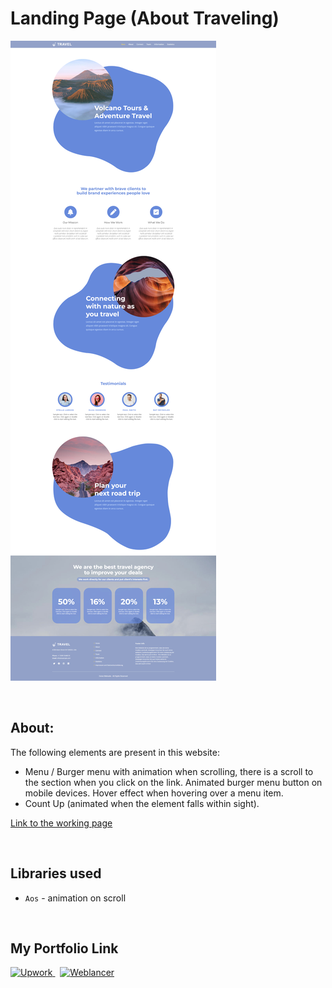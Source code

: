 # Landing Page (About Traveling)
![](https://github.com/Plupiks/Landing-Page-7/blob/0367609b580ca78938f4d635e6b3567826af5f6b/img/travel.jpg)

<br>

## About:
The following elements are present in this website:
- Menu / Burger menu with animation when scrolling, there is a scroll to the section when you click on the link. Animated burger menu button on mobile devices. Hover effect when hovering over a menu item.
- Count Up (animated when the element falls within sight).

[Link to the working page](https://plupiks.github.io/Landing-Page-7/)

<br>

## Libraries used
- `Aos` - animation on scroll

<br>

## My Portfolio Link
<div id="portfolio" align="left">
  <a href="https://www.upwork.com/freelancers/~0175a1803535823693">
    <img src="https://github.com/Plupiks/Landing-Page-Company-2/blob/main/img/upwork-1.svg" alt="Upwork" width="40" height="40"/>
  </a>
  &nbsp;
   <a href="https://www.weblancer.net/users/VasylykivV/">
    <img src="https://github.com/Plupiks/Landing-Page-Company-2/blob/main/img/weblancer.png" alt="Weblancer" width="40" height="40"/>
  </a>
</div>
